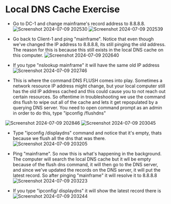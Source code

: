 # Local DNS Cache Exercise

- Go to DC-1 and change mainframe's record address to 8.8.8.8.
![Screenshot 2024-07-09 202530](https://github.com/user-attachments/assets/c6c16fee-d0ea-4b9c-9a31-c6957f253510)
![Screenshot 2024-07-09 202539](https://github.com/user-attachments/assets/6685b3dc-025d-4c77-80f9-fd8a455fcab4)

- Go back to Client-1 and ping "mainframe". Notice that even though we've changed the IP address to 8.8.8.8, its still pinging the old address. The reason for this is because this still exists in the local DNS cache on this computer.
![Screenshot 2024-07-09 202640](https://github.com/user-attachments/assets/34643200-4f5c-4755-a22a-d1316dbe4210)

- If you type "nslookup mainframe" it will have the same old IP address
![Screenshot 2024-07-09 202746](https://github.com/user-attachments/assets/b39c3c5c-b801-4a40-9d6b-bc04de4c46f4)

- This is where the command DNS FLUSH comes into play. Sometimes a network resource IP address might change, but your local computer still has the old IP address cached and this could cause you to not reach out certain resources. So oftentime in troubleshooting we use the command dns flush to wipe out all of the cache and lets it get repopulated by a querying DNS server. You need to open command prompt as an admin in order to do this, type "ipconfig /flushdns"

![Screenshot 2024-07-09 202846](https://github.com/user-attachments/assets/6703bdaa-f209-4309-9728-50fbbfbbe9ec)
![Screenshot 2024-07-09 203045](https://github.com/user-attachments/assets/2ce5b5a6-ef5d-4509-a607-ca2640dd89d0)

- Type "ipconfig /displaydns" command and notice that it's empty, thats because we flush all the dns that was there.
![Screenshot 2024-07-09 203205](https://github.com/user-attachments/assets/9e475f86-7848-4adf-b6c6-300c3573add3)

- Ping "mainframe". So now this is what's happening in the background. The computer will search the local DNS cache but it wll be empty because of the flush dns command, it will then go to the DNS server, and since we've updated the records on the DNS server, it will put the latest record. So after pinging "mainframe" it will resolve it to 8.8.8.8
![Screenshot 2024-07-09 203223](https://github.com/user-attachments/assets/71e560e0-a8ce-43dc-8a91-89b5841bd4ad)

- If you type "ipconfig/ displaydns" it will show the latest record there is
![Screenshot 2024-07-09 203244](https://github.com/user-attachments/assets/af72fd97-4484-4053-9fc3-0f83a14bde15)
